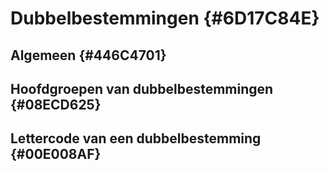 # Dubbelbestemmingen {#6D17C84E}
## Algemeen {#446C4701}
## Hoofdgroepen van dubbelbestemmingen {#08ECD625}
## Lettercode van een dubbelbestemming {#00E008AF}
